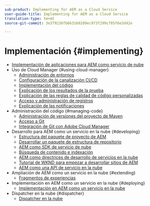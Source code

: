 ```yaml
---
sub-product: Implementing for AEM as a Cloud Service
user-guide-title: Implementing for AEM as a Cloud Service
translation-type: tm+mt
source-git-commit: 3e379236fb663160209ec973f299cf85f6e3d42e

---
```



# Implementación {#implementing}

+ [Implementación de aplicaciones para AEM como servicio de nube](/help/implementing/home.md)
+ Uso de Cloud Manager {#using-cloud-manager}
   + [Administración de entornos](cloud-manager/manage-environments.md)
   + [Configuración de la canalización CI/CD](cloud-manager/configure-pipeline.md)
   + [Implementación del código](cloud-manager/deploy-code.md)
   + [Explicación de los resultados de la prueba](cloud-manager/understand-test-results.md)
   + [Explicación de las reglas de calidad de código personalizadas](cloud-manager/custom-code-quality-rules.md)
   + [Acceso y administración de registros](cloud-manager/manage-logs.md)
   + [Explicación de las notificaciones](cloud-manager/notifications.md)
+ Administración del código {#managing-code}
   + [Administración de versiones del proyecto de Maven](cloud-manager/project-version-handling.md)
   + [Acceso a Git](cloud-manager/accessing-git.md)
   + [Integración de Git con Adobe Cloud Manager](cloud-manager/integrating-with-git.md)
+ Desarrollo para AEM como un servicio en la nube {#developing}
   + [Estructura del paquete de proyecto de AEM](developing/introduction/aem-project-content-package-structure.md)
   + [Desarrollar un paquete de estructura de repositorio](developing/introduction/repository-structure-package.md)
   + [AEM como SDK de servicio de nube](developing/introduction/aem-as-a-cloud-service-sdk.md)
   + [Búsqueda de contenido e indexación](/help/operations/indexing.md)
   + [AEM como directrices de desarrollo de servicios en la nube](developing/introduction/development-guidelines.md)
   + [Tutorial de WKND para empezar a desarrollar sitios de AEM](developing/introduction/develop-wknd-tutorial.md)
   + [AEM como una API de servicio en la nube](https://docs.adobe.com/content/help/en/experience-manager-cloud-service/implementing/developing/ref/javadoc/index.html)
+ Ampliación de AEM como un servicio en la nube {#extending}
   + [Fragmentos de experiencias](developing/extending/experience-fragments.md)
+ Implementación en AEM como un servicio en la nube {#deploying}
   + [Implementación en AEM como un servicio en la nube](deploying/overview.md)
+ Dispatcher en la nube {#dispatcher}
   + [Dispatcher en la nube](dispatcher/overview.md)
